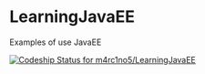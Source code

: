 # LearningJavaEE
Examples of use JavaEE

[ ![Codeship Status for m4rc1no5/LearningJavaEE](https://app.codeship.com/projects/50813ba0-7df2-0134-15a5-5a094b81b9ee/status?branch=develop)](https://app.codeship.com/projects/181546)